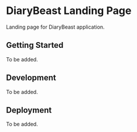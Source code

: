 # DiaryBeast Landing Page

Landing page for DiaryBeast application.

## Getting Started

To be added.

## Development

To be added.

## Deployment

To be added.

